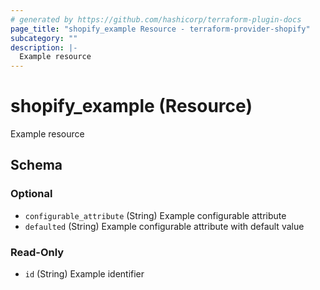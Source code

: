 ```yaml
---
# generated by https://github.com/hashicorp/terraform-plugin-docs
page_title: "shopify_example Resource - terraform-provider-shopify"
subcategory: ""
description: |-
  Example resource
---
```


# shopify_example (Resource)

Example resource



<!-- schema generated by tfplugindocs -->
## Schema

### Optional

- `configurable_attribute` (String) Example configurable attribute
- `defaulted` (String) Example configurable attribute with default value

### Read-Only

- `id` (String) Example identifier
